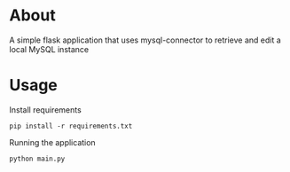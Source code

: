 # About
A simple flask application that uses mysql-connector to retrieve and edit a local MySQL instance

# Usage
Install requirements
```
pip install -r requirements.txt
```
Running the application
```
python main.py
```